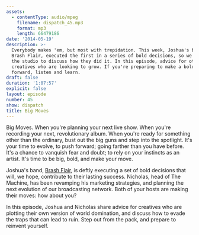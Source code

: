 ```yaml
---
assets:
  - contentType: audio/mpeg
    filename: dispatch_45.mp3
    format: mp3
    length: 66479186
date: '2014-05-19'
description: >-
  Everybody makes 'em, but most with trepidation. This week, Joshua's band,
  Brash Flair, executed the first in a series of bold decisions, so we visited
  the studio to discuss how they did it. In this episode, advice for other
  creatives who are looking to grow. If you're preparing to make a bold step
  forward, listen and learn.
draft: false
duration: '1:07:57'
explicit: false
layout: episode
number: 45
show: dispatch
title: Big Moves
---
```

Big Moves. When you're planning your next live show. When you're recording your next, revolutionary album. When you're ready for something other than the ordinary, bust out the big guns and step into the spotlight. It's your time to evolve, to push forward; going farther than you have before. It's a chance to vanquish fear and doubt; to rely on your instincts as an artist. It's time to be big, bold, and make your move.

Joshua's band, [Brash Flair](http://brashflair.com), is deftly executing a set of bold decisions that will, we hope, contribute to their lasting success. Nicholas, head of The Machine, has been revamping his marketing strategies, and planning the next evolution of our broadcasting network. Both of your hosts are making their moves: how about you?

In this episode, Joshua and Nicholas share advice for creatives who are plotting their own version of world domination, and discuss how to evade the traps that can lead to ruin. Step out from the pack, and prepare to reinvent yourself.

